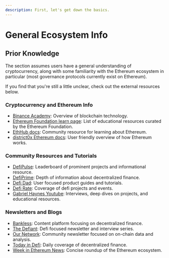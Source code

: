 ```yaml
---
description: First, let's get down the basics.
---
```


# General Ecosystem Info

## Prior Knowledge

The section assumes users have a general understanding of cryptocurrency, along with some familiarity with the Ethereum ecosystem in particular (most governance protocols currently exist on Ethereum).

If you find that you're still a little unclear, check out the external resources below.

### Cryptocurrency and Ethereum Info

* [Binance Academy](https://academy.binance.com/en/articles/how-does-blockchain-work): Overview of blockchain technology.
* [Ethereum Foundation learn page](https://ethereum.org/en/learn/): List of educational resources curated by the Ethereum Foundation.
* [EthHub docs](https://docs.ethhub.io/): Community resource for learning about Ethereum.
* [district0x Ethereum docs](https://education.district0x.io/general-topics/understanding-ethereum/): User friendly overview of how Ethereum works.

### Community Resources and Tutorials

* [DefiPulse](https://defipulse.com/): Leaderboard of prominent projects and informational resource.
* [DefiPrime](https://defiprime.com/): Depth of information about decentralized finance.
* [Defi Dad](https://www.youtube.com/channel/UCatItl6C7wJp9txFMbXbSTg): User focused product guides and tutorials.
* [Defi Rate](https://defirate.com/): Coverage of defi projects and events.
* [Gabriel Haynes Youtube](https://www.youtube.com/gabrielhaines): Interviews, deep dives on projects, and educational resources.

### Newsletters and Blogs

* [Bankless](https://bankless.substack.com/): Content platform focusing on decentralized finance.
* [The Defiant](https://thedefiant.substack.com/): Defi focused newsletter and interview series.
* [Our Network](https://ournetwork.substack.com/): Community newsletter focused on on-chain data and analysis.
* [Today in Defi](https://todayindefi.substack.com/): Daily coverage of decentralized finance.
* [Week in Ethereum News](https://weekinethereumnews.com/): Concise roundup of the Ethereum ecosystem.

